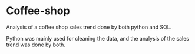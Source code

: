 # Coffee-shop
Analysis of a coffee shop sales trend done by both python and SQL. 

Python was mainly used for cleaning the data, and the analysis of the sales trend was done by both.
